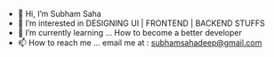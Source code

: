 - 👋 Hi, I’m Subham Saha
- 👀 I’m interested in DESIGNING UI | FRONTEND | BACKEND STUFFS
- 🌱 I’m currently learning ... How to become a better developer 
- 📫 How to reach me ... email me at : subhamsahadeep@gmail.com
